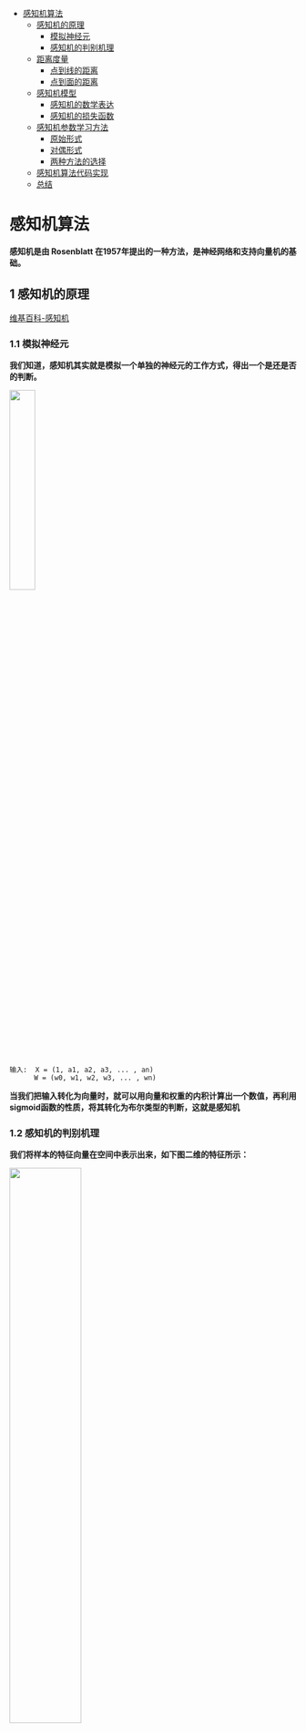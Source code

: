   * [感知机算法](https://github.com/sfonly/Machine_Learning/tree/master/Theory/Perceptron#感知机算法)
    * [感知机的原理](https://github.com/sfonly/Machine_Learning/tree/master/Theory/Perceptron#1-感知机的原理)
      * [模拟神经元](https://github.com/sfonly/Machine_Learning/tree/master/Theory/Perceptron#11-模拟神经元)
      * [感知机的判别机理](https://github.com/sfonly/Machine_Learning/tree/master/Theory/Perceptron#12-感知机的判别机理)
    * [距离度量](https://github.com/sfonly/Machine_Learning/tree/master/Theory/Perceptron#2-距离度量)
      * [点到线的距离](https://github.com/sfonly/Machine_Learning/tree/master/Theory/Perceptron#21-点到线的距离)
      * [点到面的距离](https://github.com/sfonly/Machine_Learning/tree/master/Theory/Perceptron#22-点到面的距离)
    * [感知机模型](https://github.com/sfonly/Machine_Learning/tree/master/Theory/Perceptron#3-感知机模型)
      * [感知机的数学表达](https://github.com/sfonly/Machine_Learning/tree/master/Theory/Perceptron#31-感知机的数学表达)
      * [感知机的损失函数](https://github.com/sfonly/Machine_Learning/tree/master/Theory/Perceptron#32-感知机的损失函数)
    * [感知机参数学习方法](https://github.com/sfonly/Machine_Learning/tree/master/Theory/Perceptron#4-感知机参数学习方法)
      * [原始形式](https://github.com/sfonly/Machine_Learning/tree/master/Theory/Perceptron#41-原始形式)
      * [对偶形式](https://github.com/sfonly/Machine_Learning/tree/master/Theory/Perceptron#42-对偶形式)
      * [两种方法的选择](https://github.com/sfonly/Machine_Learning/tree/master/Theory/Perceptron#43-两种方法的选择)
    * [感知机算法代码实现](https://github.com/sfonly/Machine_Learning/tree/master/Theory/Perceptron#5-感知机算法代码实现)
    * [总结](https://github.com/sfonly/Machine_Learning/tree/master/Theory/Perceptron#6-总结)

    
# 感知机算法       

  **感知机是由 Rosenblatt 在1957年提出的一种方法，是神经网络和支持向量机的基础。**

## 1 感知机的原理

[维基百科-感知机](https://zh.wikipedia.org/zh-hans/感知器)  

### 1.1 模拟神经元

  **我们知道，感知机其实就是模拟一个单独的神经元的工作方式，得出一个是还是否的判断。**
  
  <img src="https://github.com/sfonly/Machine_Learning/blob/master/img_folder/Theory/Perceptron/感知机模型.png" width = 30% height = 30% />
  
    输入:  X = (1, a1, a2, a3, ... , an) 
          W = (w0, w1, w2, w3, ... , wn)
          
  **当我们把输入转化为向量时，就可以用向量和权重的内积计算出一个数值，再利用sigmoid函数的性质，将其转化为布尔类型的判断，这就是感知机**

### 1.2 感知机的判别机理

  **我们将样本的特征向量在空间中表示出来，如下图二维的特征所示：**
  
<img src="https://github.com/sfonly/Machine_Learning/blob/master/img_folder/Theory/Perceptron/点线面.png" width = 50% height = 50% />

  **在上图的问题中，感知机就是那一条线，我们要找的就说能够将问题分开的这这条‘线’**

    感知机是一种线性模型，一般用于二分类，其输入是实例的特征向量，输出的是事例的类别label，分别是 +1 和 -1，属于判别模型的一种。  
    通常而言，我们认为可以通过一条线将二维空间中的点（数据）分为两边，即两个类别
    如果上升到三维、甚至更高维的空间中，能够将其分开的面，即为 “超平面”
    注意：如果是非线性可分的模型，则可能没有超平面！

## 2 距离度量
  
  **那么，如何寻找这个超平面呢？**  
  **大师们的想法是：**  
  
    在空间中，分别计算+1和-1的点到超平面的距离。  
    被这个超平面正确分类的点的距离记为0  
    然后，将所有被这个超平面错分的点的距离相加，记为这个超平面的误差  
    如果，所有的点都被正确分类，那么这个误差就应该为0
    如果，有没有被正确分类的点，那么就让这个误差尽量的小
    
  **这样，就把一个人类理想的模式识别的问题，转化为了几何数学的问题。**   
  **从一个人类直觉的模型，转化为了数学公式，多么天才的想法！**  
  
### 2.1 点到线的距离

公式中的直线方程为 Ax+By+C=0，P点的坐标为(x0,y0)

<img src="https://github.com/sfonly/Machine_Learning/blob/master/img_folder/Theory/Perceptron/点到直线距离公式.png" width = 20% height = 20% />
    
### 2.2 点到面的距离
假设超平面是 h=w⋅x+b，其中 w=(w0,w1,...wm), x=(x0,x1,...xm)，样本点 x′ 到超平面的距离如下：

<img src="https://github.com/sfonly/Machine_Learning/blob/master/img_folder/Theory/Perceptron/点到平面.png" width = 20% height = 20% />

## 3 感知机模型
### 3.1 感知机的数学表达

<img src="https://github.com/sfonly/Machine_Learning/blob/master/img_folder/Theory/Perceptron/点到超平面.png" width = 40% height = 40% />

<img src="https://github.com/sfonly/Machine_Learning/blob/master/img_folder/Theory/Perceptron/感知机定义公式.png" width = 30% height = 30% />

### 3.2 感知机的损失函数

在感知机中，我们定义：  
    
    1. 对于任意一个样本点（xi,yi）,我们可以通过其距离公式计算器误差
    2. 如果 w*xi+b>0, 则记 yi = +1
    3. 如果 w*xi+b<0, 则记 yi = -1
    4. 所以，我们只需要保证 yi*(w*xi+b)>0 ,则是样本被正确分类
    5. 而被错误分类的情况是： yi*(w*xi+b)<0

**因此，在感知机中，我们可以定义损失函数为：** 

<img src="https://github.com/sfonly/Machine_Learning/blob/master/img_folder/Theory/Perceptron/损失函数.png" width = 30% height = 30% />

**需要特别注意的是：** 

    M 是当前分类器情况下，被错分的样本域
    因此，只有被错分的样本才会进行参数优化
    而被正确分类的样本对模型优化无影响

## 4 感知机参数学习方法
  
  **感知机学习的过程，既是参数 W 和 b 优化的过程，通过将损失函数极小化，得到最优的参数，从而的出感知机的参数模型。**

**目标函数如下：** 

<img src="https://latex.codecogs.com/gif.latex?\min&space;L(w,b)&space;=&space;\min(-&space;\sum_{x&space;\epsilon&space;M}&space;y_{i}(w\cdot&space;x_{i}&space;&plus;&space;b))" title="\min L(w,b) = \min(- \sum_{x \epsilon M} y_{i}(w\cdot x_{i} + b))" />

    在实际应用中，一般不会采用批量梯度下降算法，因为批量梯度下降算法需要每次带入所有的样本
    而在感知机中，被正确分类的样本不会对参数有影响，只有错分样本才能参与模型优化
    因此，我们通常会采用随机梯度下降，每次随机选择一个样本点进行参数优化，这样可以极大的提升算法运行效率

### 4.1 原始形式

**采用梯度下降法优化参数 w 和 b，分别对目标函数求偏导令其等于 0，可得：**

<img src="https://latex.codecogs.com/gif.latex?w&space;=&space;w&space;&plus;&space;\eta&space;y_{i}&space;x_{i}" title="w = w + \eta y_{i} x_{i}" />  

<img src="https://latex.codecogs.com/gif.latex?b&space;=&space;b&space;&plus;&space;\eta&space;y_{i}" title="b = b + \eta y_{i}" />

**在上述情况下，参数最优化，损失函数最小，训练误差最小**

**伪代码如下:**

```python
input:  TrainingData: {(x0,y0),(x1,y1), ...,(xn,yn)} # xi为特征向量， y= +1 or -1
        learning_step:  0<lr<1  # 学习速率
        max_iter:  n # 最大迭代次数
output：w,b
        f(x)=sign(wx+b)
class Train:
  1. 赋初始值 w0, b0
  2. 选择迭代的样本点 (xi, yi)
  3. if yi*(w*xi+b)<0:
       更新 w, b:
          w = w + lr*yi*xi
          b = b + lr*yi
  4. 如果，已经达到最大迭代次数，或者样本中点都被分对，则停止
     否则，回到 2 继续循环
```

### 4.2 对偶形式

原始-对偶问题，是基于凸优化的思想，最小二乘、线性规划等都是凸优化问题  
[维基百科-凸优化](https://zh.wikipedia.org/wiki/凸優化)

    关于对偶，可以简单理解为，将原始问题在某个可行域上，转化为一个等价的对偶问题，从而更加方便的得出答案

**根据 w 和 b 的梯度更新公式有：**

<img src="https://latex.codecogs.com/gif.latex?w&space;=&space;w&space;&plus;&space;\eta&space;y_{i}&space;x_{i}" title="w = w + \eta y_{i} x_{i}" />  

<img src="https://latex.codecogs.com/gif.latex?b&space;=&space;b&space;&plus;&space;\eta&space;y_{i}" title="b = b + \eta y_{i}" />

**在 n 次迭代后，被错分的点(xi, yi)属于M数据集，那么 w 和 b 的梯度下降公式应该为：**

<img src="https://latex.codecogs.com/gif.latex?w&space;=&space;w&space;&plus;&space;\sum_{{x_{i}}&space;\in&space;M}&space;{}&space;\eta&space;{x_{i}}&space;{y_{i}}" title="w = w + \sum_{{x_{i}} \in M} {} \eta {x_{i}} {y_{i}}" />

<img src="https://latex.codecogs.com/gif.latex?b&space;=&space;b&space;&plus;&space;\sum_{{x_{i}}&space;\in&space;M}&space;{}&space;\eta&space;{y_{i}}" title="b = b + \sum_{{x_{i}} \in M} {} \eta {y_{i}}" />

**如果初始设置的 w 和 b 为 0，总的迭代次数是 n 次，那么，我们可以将 w 和 b 的梯度下降公式进行如下变换，整理成其对偶形式：**

<img src="https://latex.codecogs.com/gif.latex?w&space;=&space;w&space;&plus;&space;\sum_{{x_{i}}&space;\in&space;M}&space;{}&space;\eta&space;y_{i}&space;x_{i}&space;=&space;\sum_{i=1}^{n}&space;[(n_{i}\eta&space;)y_{i}&space;x_{i}]" title="w = w + \sum_{{x_{i}} \in M} {} \eta y_{i} x_{i} = \sum_{i=1}^{n} [(n_{i}\eta )y_{i} x_{i}]" />

<img src="https://latex.codecogs.com/gif.latex?b&space;=&space;b&space;&plus;&space;\sum_{{x_{i}}&space;\in&space;M}&space;{}&space;\eta&space;y_{i}&space;=&space;\sum_{i=1}^{n}&space;[(n_{i}\eta&space;)y_{i}]" title="b = b + \sum_{{x_{i}} \in M} {} \eta y_{i} = \sum_{i=1}^{n} [(n_{i}\eta )y_{i}]" />

**我们注意到： ni 实际上是参数当前修改的迭代次数，那么我们令：**

<img src="https://latex.codecogs.com/gif.latex?\alpha&space;=&space;n_{i}&space;\eta" title="\alpha = n_{i} \eta" />

**那么，就可以将梯度下降公式转化为：**

<img src="https://latex.codecogs.com/gif.latex?w&space;=&space;\sum_{i=1}^{n}&space;[(n_{i}\eta&space;)y_{i}&space;x_{i}]&space;=&space;\sum_{i=1}^{n}&space;\alpha_{i}&space;y_{i}&space;x_{i}" title="w = \sum_{i=1}^{n} [(n_{i}\eta )y_{i} x_{i}] = \sum_{i=1}^{n} \alpha_{i} y_{i} x_{i}" />

<img src="https://latex.codecogs.com/gif.latex?b&space;=&space;\sum_{i=1}^{n}&space;(n_{i}\eta&space;)y_{i}&space;=&space;\sum_{i=1}^{n}&space;\alpha_{i}&space;y_{i}" title="b = \sum_{i=1}^{n} (n_{i}\eta )y_{i} = \sum_{i=1}^{n} \alpha_{i} y_{i}" />

**这样，我们就得出了感知机的对偶算法**

**感知机对偶算法的伪代码如下：**

```python
input:  TrainingData: {(x0,y0),(x1,y1), ...,(xn,yn)} # xi为特征向量， y= +1 or -1
        learning_step:  0<lr<1  # 学习速率
        max_iter:  n # 最大迭代次数
output：α,b
        w= sum(αj*yj*xj)*x ; b = sum(αj*y) ;
        f(x) = sign(w*x + b) = sign(sum(αj*yj*xj)*x + b)
        # 其中α=(α1,α2,...,αn)T
class Train:
  1. 赋初始值 α0, b0
  2. 选择迭代的样本点 (xi, yi)
  3. if yi*(sum(αj*yj*xj)*xi + b)<0:
       更新 α, b:
          αi = αi + lr
          b = b + lr*yi
       # 注意j是更新迭代的次数，i是指样本中第i个点
  4. 如果，已经达到最大迭代次数，或者样本中点都被分对，则停止
     否则，回到 2 继续循环
```

**注意代码，实际上样本训练集的特征，只在判断条件中使用到，其余都没有使用到！**  
**我们将判断条件提取出来：**

<img src="https://latex.codecogs.com/gif.latex?y_{i}((\sum_{j=1}^{n}\alpha&space;_{j}&space;y_{j}&space;x_{j})\cdot&space;x_{i}&space;&plus;&space;b)&space;\leq&space;0&space;\Leftrightarrow&space;y_{i}(\sum_{j=1}^{n}\alpha&space;_{j}&space;y_{j}(x_{j}\cdot&space;x_{i})&space;&plus;&space;b)&space;\leq&space;0" title="y_{i}((\sum_{j=1}^{n}\alpha _{j} y_{j} x_{j})\cdot x_{i} + b) \leq 0 \Leftrightarrow y_{i}(\sum_{j=1}^{n}\alpha _{j} y_{j}(x_{j}\cdot x_{i}) + b) \leq 0" />

**我们每次做运算的时候，只需要先计算好所有的 xj 和 xi 的内积，形成一个矩阵，就是 Gram 矩阵**  
**当我们再次使用进行判断时，只需要根据对应的 i 和 j 查询即可**  

<img src="https://latex.codecogs.com/gif.latex?Gram&space;=&space;[x_{i}&space;\cdot&space;x_{j}]_{N\times&space;N}" title="Gram = [x_{i} \cdot x_{j}]_{N\times N}" />

### 4.3 两种方法的选择

    那么，我们什么时候用原始形式，什么时候利用对偶形式呢?
    可以注意到，区别就在于判断条件！

**原始形式：**

<img src="https://latex.codecogs.com/gif.latex?y_{i}(w^{T}&space;\cdot&space;x_{i}&space;&plus;&space;b)&space;\leq&space;0" title="y_{i}(w^{T} \cdot x_{i} + b) \leq 0" />

**对偶形式：**

<img src="https://latex.codecogs.com/gif.latex?y_{i}(\sum_{j=1}^{n}\alpha&space;_{j}&space;y_{j}(x_{j}\cdot&space;x_{i})&space;&plus;&space;b)&space;\leq&space;0" title="y_{i}(\sum_{j=1}^{n}\alpha _{j} y_{j}(x_{j}\cdot x_{i}) + b) \leq 0" />

**时间复杂度：**  
    
    原始形式：
        需要计算权重 w 和样本 x 的内积，时间复杂度为：O(n)，n 为特征向量数量
    对偶形式：
        可以提前计算 Gram 矩阵，计算 Gram 矩阵的时间复杂度为：O(N), N为样本数量
        而在训练模型的时候，则只需要查询即可，时间复杂度为 O(1)

**结论：**

    1. 如果特征向量n过大，那么计算 (w,x) 的内积的时间会过长。这时候采用对偶形式 
    2. 如果样本数量N巨大，那么计算 Gram 矩阵时间很长，所占据的内存空间也极大，这时候就应该采用原始形式。

**对偶形式的感知机算法，把每轮迭代的时间复杂度从特征空间维度 n 转移到了样本数据数量 N 上，这真的是一件很奇妙的做法。**

## 5 感知机算法代码实现

    我自己用python实现了一遍感知机算法，仅供参考：
    
[感知机算法python实现](https://github.com/sfonly/Machine_Learning/tree/master/Algorithm/Perceptron)

## 6 总结

    花了很长的心思来写感知机的理论学习笔记。
    感知机虽然简单，但是大名鼎鼎的 SVM 和 神经网络 都是从它身上衍伸出来的
    重点不在于算法本身的应用，而是它背后的数学思想，值得好好的学习。
    
引用：    
李航老师 《统计学习方法》  
[刘建平-感知机原理小结](https://www.cnblogs.com/pinard/p/6042320.html)  




